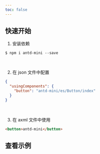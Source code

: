 ```yaml
---
toc: false
---
```


## 快速开始

1. 安装依赖
```
$ npm i antd-mini --save
```
<br>

2. 在 json 文件中配置
``` json
{
  "usingComponents": {
    "button": "antd-mini/es/Button/index"
  }
}
```
<br>

3. 在 axml 文件中使用
```html
<button>antd-mini</button>
```

## 查看示例
<code src='pages/Button/index'></code>
